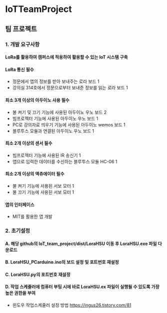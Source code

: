 # IoTTeamProject


## 팀 프로젝트

### 1. 개발 요구사항
 #### LoRa를 활용하여 캠퍼스에 적용하여 활용할 수 있는 IoT 시스템 구축
 #### LoRa 통신 필수
 - 정문에서 앱의 정보를 받아 보내주는 로라 보드 1
 - 강의실 314호에서 정문으로부터 보내준 정보를 읽는 로라 보드 1
 #### 최소 3개 이상의 아두이노 사용 필수
 - 불 켜기 및 끄기 기능에 사용된 아두이노 우노 보드 2
 - 빔프로젝터 기능에 사용된 아두이노 우노 보드 1
 - PC로 강의자료 띄우기 기능에 사용된 아두이노 wemos 보드 1
 - 블루투스 모듈과 연결된 아두이노 우노 보드 1
 #### 최소 2개 이상의 센서 필수
 - 빔프로젝터 기능에 사용된 IR 송신기 1
 - 앱으로 입력한 데이터를 수신하는 블루투스 모듈 HC-06 1
 #### 최소 2개 이상의 액츄에이터 필수
 - 불 켜기 기능에 사용된 서보 모터 1
 - 불 끄기 기능에 사용된 서보 모터 1
 #### 앱의 인터페이스 
 - MIT를 활용한 앱 개발
 
### 2. 초기설정
 #### A. 해당 github의 IoT_team_project/dist/LoraHSU 이동 후 LoraHSU.exe 파일 다운로드
 
 #### B. LoraHSU_PCarduino.ino의 보드 설정 및 포트번호 재설정
 
 #### C. LoraHSU.py의 포트번호 재설정
 
 #### D. 작업 스케줄러에 컴퓨터 부팅 시에 바로 LoraHSU.ex 파일이 실행될 수 있도록 가장 높은 권한을 부여
 - 윈도우 작업스케줄러 설정 방법 
 https://ingus26.tistory.com/81
